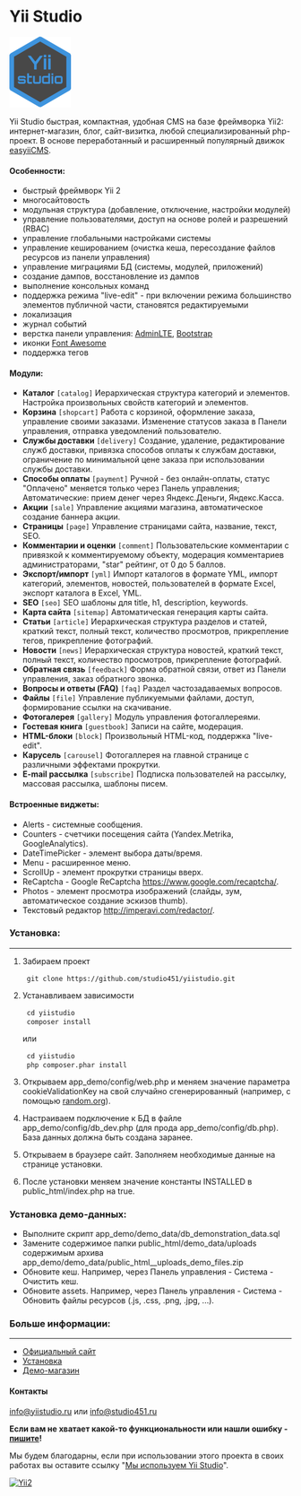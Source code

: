 # Yii Studio #

![Yii Studio](docs/user-guide-ru/images/user-logo-yii-studio.png)

Yii Studio быстрая, компактная, удобная CMS на базе фреймворка Yii2: интернет-магазин, блог, сайт-визитка, любой специализированный php-проект. В основе переработанный и расширенный популярный движок [easyiiCMS](http://easyiicms.com).

#### Особенности: ####
  * быстрый фреймворк Yii 2
  * многосайтовость
  * модульная структура (добавление, отключение, настройки модулей)
  * управление пользователями, доступ на основе ролей и разрешений (RBAC)
  * управление глобальными настройками системы
  * управление кешированием (очистка кеша, пересоздание файлов ресурсов из панели управления)
  * управление миграциями БД (системы, модулей, приложений)
  * создание дампов, восстановление из дампов
  * выполнение консольных команд
  * поддержка режима "live-edit" - при включении режима  большинство элементов публичной части, становятся редактируемыми
  * локализация
  * журнал событий
  * верстка панели управления: [AdminLTE](https://adminlte.io), [Bootstrap](https://getbootstrap.com)
  * иконки [Font Awesome](https://fontawesome.com)
  * поддержка тегов

#### Модули: ####
 * **Каталог** `[catalog]` Иерархическая структура категорий и элементов. Настройка произвольных свойств категорий и элементов.
 * **Корзина** `[shopcart]` Работа с корзиной, оформление заказа, управление своими заказами. Изменение статусов заказа в Панели управления, отправка уведомлений пользователю.
 * **Службы доставки** `[delivery]` Создание, удаление, редактирование служб доставки, привязка способов оплаты к службам доставки, ограничение по минимальной цене заказа при использовании службы доставки.
 * **Способы оплаты** `[payment]` Ручной - без онлайн-оплаты, статус "Оплачено" меняется только через Панель управления; Автоматические: прием денег через Яндекс.Деньги, Яндекс.Касса.
 * **Акции** `[sale]` Управление акциями магазина, автоматическое создание баннера акции.
 * **Страницы** `[page]` Управление страницами сайта, название, текст, SEO.
 * **Комментарии и оценки** `[comment]` Пользовательские комментарии с привязкой к комментируемому объекту, модерация комментариев администраторами, "star" рейтинг, от 0 до 5 баллов.
 * **Экспорт/импорт** `[yml]` Импорт каталогов в формате YML, импорт категорий, элементов, новостей, пользователей в формате Excel, экспорт каталога в Excel, YML.
 * **SEO** `[seo]` SEO шаблоны для title, h1, description, keywords.
 * **Карта сайта** `[sitemap]` Автоматическая генерация карты сайта.
 * **Статьи** `[article]` Иерархическая структура разделов и статей, краткий текст, полный текст, количество просмотров, прикрепление тегов, прикрепление фотографий.
 * **Новости** `[news]` Иерархическая структура новостей, краткий текст, полный текст, количество просмотров, прикрепление фотографий.
 * **Обратная связь** `[feedback]` Форма обратной связи, ответ из Панели управления, заказ обратного звонка.
 * **Вопросы и ответы (FAQ)** `[faq]` Раздел частозадаваемых вопросов.
 * **Файлы** `[file]` Управление публикуемыми файлами, доступ, формирование ссылки на скачивание.
 * **Фотогалерея** `[gallery]` Модуль управления фотогаллереями.
 * **Гостевая книга** `[guestbook]` Записи на сайте, модерация.
 * **HTML-блоки** `[block]` Произвольный HTML-код, поддержка "live-edit".
 * **Карусель** `[carousel]` Фотогаллерея на главной странице с различными эффектами прокрутки.
 * **E-mail рассылка** `[subscribe]` Подписка пользователей на рассылку, массовая рассылка, шаблоны писем.

#### Встроенные виджеты: ####
 * Alerts - системные сообщения.
 * Counters - счетчики посещения сайта (Yandex.Metrika, GoogleAnalytics).
 * DateTimePicker - элемент выбора даты/время.
 * Menu - расширенное меню.
 * ScrollUp - элемент прокрутки страницы вверх.
 * ReCaptcha - Google ReCaptcha https://www.google.com/recaptcha/.
 * Photos - элемент просмотра изображений (слайды, зум, автоматическое создание эскизов thumb).
 * Текстовый редактор http://imperavi.com/redactor/.


### Установка: ###
----------
1. Забираем проект

        git clone https://github.com/studio451/yiistudio.git

2. Устанавливаем зависимости

        cd yiistudio 
        composer install

   или 

        cd yiistudio 
        php composer.phar install

2. Открываем app_demo/config/web.php и меняем значение параметра cookieValidationKey на свой случайно сгенерированный (например, с помощью [random.org](https://www.random.org/strings/?num=10&len=20&digits=on&upperalpha=on&loweralpha=on&unique=on&format=html&rnd=new)).
3. Настраиваем подключение к БД в файле app_demo/config/db_dev.php (для прода app_demo/config/db.php). База данных должна быть создана заранее.
4. Открываем в браузере сайт. Заполняем необходимые данные на странице установки.
5. После установки меняем значение константы INSTALLED в public_html/index.php на true.

### Установка демо-данных: ###

  * Выполните скрипт app_demo/demo_data/db_demonstration_data.sql
  * Замените содержимое папки public_html/demo_data/uploads содержимым архива app_demo/demo_data/public_html__uploads_demo_files.zip
  * Обновите кеш. Например, через Панель управления - Система - Очистить кеш.
  * Обновите assets. Например, через Панель управления - Система -  Обновить файлы ресурсов (.js, .css, .png, .jpg, ...).

### Больше информации: ###
----------
* [Официальный сайт](https://yiistudio.ru)
* [Установка](https://yiistudio.ru/install)
* [Демо-магазин](https://demo.yiistudio.ru)

#### Контакты ####

info@yiistudio.ru или info@studio451.ru

**Если вам не хватает какой-то функциональности или нашли ошибку - [пишите](https://yiistudio.ru/contact)!**

Мы будем благодарны, если при использовании этого проекта в своих работах вы оставите ссылку "[Мы используем Yii Studio](https://yiistudio.ru)".

[![Yii2](https://img.shields.io/badge/Powered_by-Yii_Framework-green.svg?style=flat)](https://www.yiiframework.com/)
